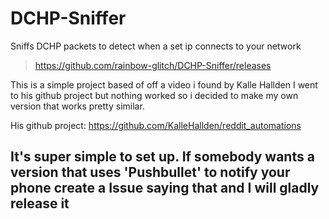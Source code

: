 # DCHP-Sniffer
Sniffs DCHP packets to detect when a set ip connects to your network

>https://github.com/rainbow-glitch/DCHP-Sniffer/releases

This is a simple project based of off a video i found by Kalle Hallden
I went to his github project but nothing worked so i decided to make my own version that works pretty similar.

His github project: https://github.com/KalleHallden/reddit_automations

## It's super simple to set up. If somebody wants a version that uses 'Pushbullet' to notify your phone create a Issue saying that and I will gladly release it
